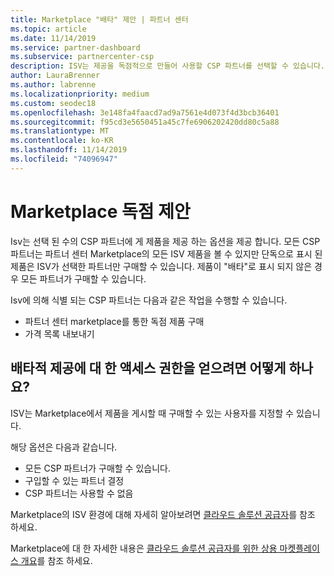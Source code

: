 ```yaml
---
title: Marketplace "배타" 제안 | 파트너 센터
ms.topic: article
ms.date: 11/14/2019
ms.service: partner-dashboard
ms.subservice: partnercenter-csp
description: ISV는 제공을 독점적으로 만들어 사용할 CSP 파트너를 선택할 수 있습니다.
author: LauraBrenner
ms.author: labrenne
ms.localizationpriority: medium
ms.custom: seodec18
ms.openlocfilehash: 3e148fa4faacd7ad9a7561e4d073f4d3bcb36401
ms.sourcegitcommit: f95cd3e5650451a45c7fe6906202420dd80c5a88
ms.translationtype: MT
ms.contentlocale: ko-KR
ms.lasthandoff: 11/14/2019
ms.locfileid: "74096947"
---
```

# <a name="marketplace-exclusive-offers"></a>Marketplace 독점 제안

Isv는 선택 된 수의 CSP 파트너에 게 제품을 제공 하는 옵션을 제공 합니다. 모든 CSP 파트너는 파트너 센터 Marketplace의 모든 ISV 제품을 볼 수 있지만 단독으로 표시 된 제품은 ISV가 선택한 파트너만 구매할 수 있습니다. 제품이 "배타"로 표시 되지 않은 경우 모든 파트너가 구매할 수 있습니다.

Isv에 의해 식별 되는 CSP 파트너는 다음과 같은 작업을 수행할 수 있습니다.

- 파트너 센터 marketplace를 통한 독점 제품 구매
- 가격 목록 내보내기

## <a name="how-do-you-gain-access-to-exclusive-offers"></a>배타적 제공에 대 한 액세스 권한을 얻으려면 어떻게 하나요?

ISV는 Marketplace에서 제품을 게시할 때 구매할 수 있는 사용자를 지정할 수 있습니다. 

해당 옵션은 다음과 같습니다.

- 모든 CSP 파트너가 구매할 수 있습니다.
- 구입할 수 있는 파트너 결정
- CSP 파트너는 사용할 수 없음

Marketplace의 ISV 환경에 대해 자세히 알아보려면 [클라우드 솔루션 공급자](https://docs.microsoft.com/en-us/azure/marketplace/cloud-solution-providers)를 참조 하세요.

Marketplace에 대 한 자세한 내용은 [클라우드 솔루션 공급자를 위한 상용 마켓플레이스 개요](https://docs.microsoft.partner-center/commercial-marketplace-overview.md)를 참조 하세요.